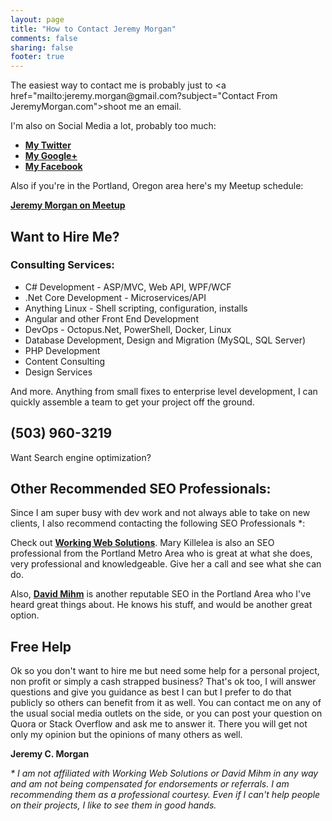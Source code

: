```yaml
---
layout: page
title: "How to Contact Jeremy Morgan"
comments: false
sharing: false
footer: true
---
```


The easiest way to contact me is probably just to <a href="mailto:&#106;&#101;&#114;&#101;&#109;&#121;&#046;&#109;&#111;&#114;&#103;&#097;&#110;&#064;&#103;&#109;&#097;&#105;&#108;&#046;&#099;&#111;&#109;?&#115;&#117;&#098;&#106;&#101;&#099;&#116;="&#067;&#111;&#110;&#116;&#097;&#099;&#116;&#032;&#070;&#114;&#111;&#109;&#032;&#074;&#101;&#114;&#101;&#109;&#121;&#077;&#111;&#114;&#103;&#097;&#110;&#046;&#099;&#111;&#109;">shoot me an email</a>.

I'm also on Social Media a lot, probably too much:

- <a href="http://www.twitter.com/JeremyCMorgan" target="_blank">**My Twitter**</a>
- <a href="http://plus.google.com/+JeremyMorgan" target="_blank">**My Google+**</a>
- <a href="https://www.facebook.com/jeremycmorgan" target="_blank">**My Facebook**</a>


Also if you're in the Portland, Oregon area here's my Meetup schedule:

[**Jeremy Morgan on Meetup**](http://www.meetup.com/members/52464492/)


## Want to Hire Me? 
### Consulting Services:

<ul>
	<li>C# Development - ASP/MVC, Web API, WPF/WCF</li>
	<li>.Net Core Development - Microservices/API </li>
	<li>Anything Linux - Shell scripting, configuration, installs</li>
	<li>Angular and other Front End Development</li>
	<li>DevOps - Octopus.Net, PowerShell, Docker, Linux</li>
	<li>Database Development, Design and Migration (MySQL, SQL Server)</li>
	<li>PHP Development</li>
	<li>Content Consulting</li>
	<li>Design Services</li>
</ul>

And more. Anything from small fixes to enterprise level development, I can quickly assemble a team to get your project off the ground.

## (503) 960-3219 


Want Search engine optimization? 

## Other Recommended SEO Professionals: ##

Since I am super busy with dev work and not always able to take on new clients, I also recommend contacting the following SEO Professionals *:

Check out <a href="http://www.workingwebsolutions.com/" target="_blank"><strong>Working Web Solutions</strong></a>. Mary Killelea is also an SEO professional from the Portland Metro Area who is great at what she does, very professional and knowledgeable. Give her a call and see what she can do.

Also, <a href="http://www.davidmihm.com/" target="_blank"><strong>David Mihm</strong></a> is another reputable SEO in the Portland Area who I've heard great things about. He knows his stuff, and would be another great option.

## Free Help ##

Ok so you don't want to hire me but need some help for a personal project, non profit or simply a cash strapped business? That's ok too, I will answer questions and give you guidance as best I can but I prefer
to do that publicly so others can benefit from it as well. You can contact me on any of the usual social media outlets on the side, or you can post your question on Quora or Stack Overflow and ask me to answer it. There you will get 
not only my opinion but the opinions of many others as well. 

<strong>Jeremy C. Morgan</strong>


<em>* I am not affiliated with Working Web Solutions or David Mihm in any way and am not being compensated for endorsements or referrals. I am recommending them as a professional courtesy. Even if I can't help people on their projects, I like to see them in good hands. </em>
